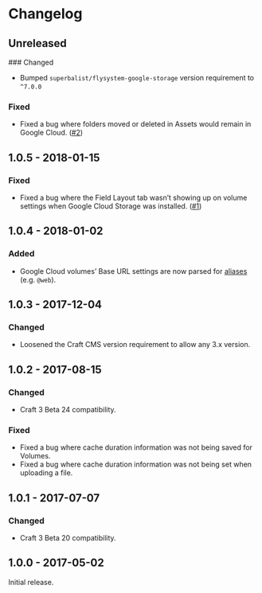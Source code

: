 Changelog
=========

## Unreleased

### Changed
 - Bumped `superbalist/flysystem-google-storage` version requirement to `^7.0.0`

### Fixed
 - Fixed a bug where folders moved or deleted in Assets would remain in Google Cloud. ([#2](https://github.com/craftcms/google-cloud/issues/2))

## 1.0.5 - 2018-01-15

### Fixed
- Fixed a bug where the Field Layout tab wasn’t showing up on volume settings when Google Cloud Storage was installed. ([#1](https://github.com/craftcms/google-cloud/issues/1))

## 1.0.4 - 2018-01-02

### Added
- Google Cloud volumes’ Base URL settings are now parsed for [aliases](http://www.yiiframework.com/doc-2.0/guide-concept-aliases.html) (e.g. `@web`).

## 1.0.3 - 2017-12-04

### Changed
- Loosened the Craft CMS version requirement to allow any 3.x version.

## 1.0.2 - 2017-08-15

### Changed
- Craft 3 Beta 24 compatibility.

### Fixed
- Fixed a bug where cache duration information was not being saved for Volumes.
- Fixed a bug where cache duration information was not being set when uploading a file.

## 1.0.1 - 2017-07-07

### Changed
- Craft 3 Beta 20 compatibility.

## 1.0.0 - 2017-05-02

Initial release.
